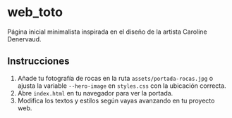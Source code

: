 # web_toto

Página inicial minimalista inspirada en el diseño de la artista Caroline Denervaud.

## Instrucciones

1. Añade tu fotografía de rocas en la ruta `assets/portada-rocas.jpg` o ajusta la
   variable `--hero-image` en `styles.css` con la ubicación correcta.
2. Abre `index.html` en tu navegador para ver la portada.
3. Modifica los textos y estilos según vayas avanzando en tu proyecto web.
